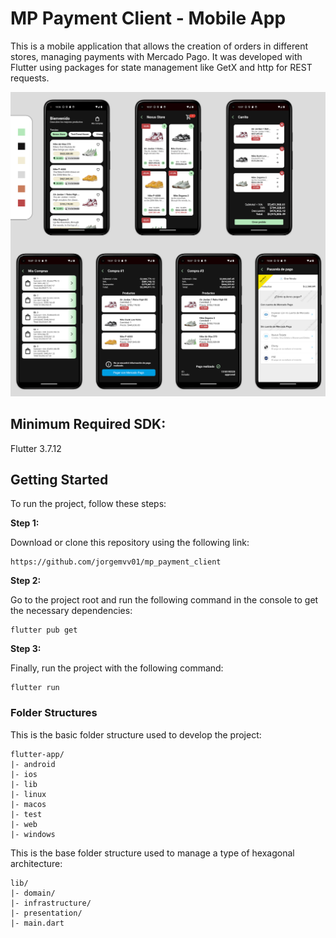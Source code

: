 # MP Payment Client - Mobile App

This is a mobile application that allows the creation of orders in different stores, managing payments with Mercado Pago. It was developed with Flutter using packages for state management like GetX and http for REST requests.

![UI](https://github.com/jorgemvv01/mp_payment_client/blob/main/mp_client_ui.jpg)

## Minimum Required SDK:

Flutter 3.7.12

## Getting Started

To run the project, follow these steps:


**Step 1:**

Download or clone this repository using the following link:

```
https://github.com/jorgemvv01/mp_payment_client
```

**Step 2:**

Go to the project root and run the following command in the console to get the necessary dependencies:

```
flutter pub get 
```

**Step 3:**

Finally, run the project with the following command:

```
flutter run
```


### Folder Structures
This is the basic folder structure used to develop the project:

```
flutter-app/
|- android
|- ios
|- lib
|- linux
|- macos
|- test
|- web
|- windows
```

This is the base folder structure used to manage a type of hexagonal architecture:

```
lib/
|- domain/
|- infrastructure/
|- presentation/
|- main.dart
```



